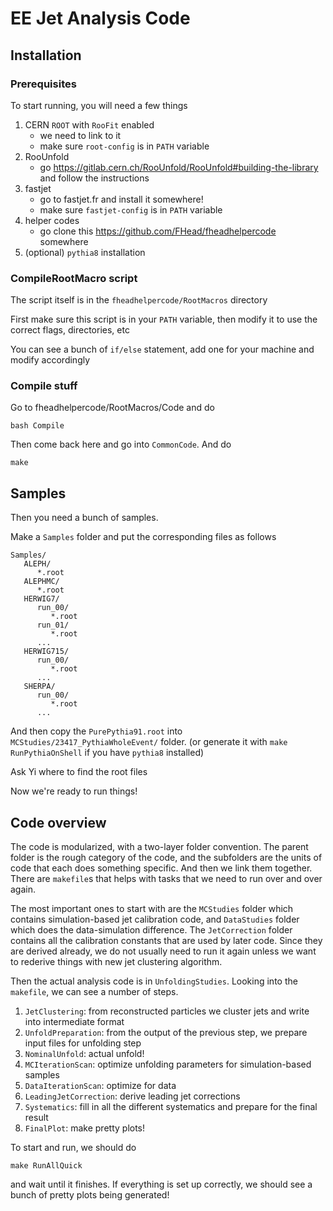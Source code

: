 
# EE Jet Analysis Code

## Installation

### Prerequisites

To start running, you will need a few things

1. CERN `ROOT` with `RooFit` enabled
   - we need to link to it
   - make sure `root-config` is in `PATH` variable
1. RooUnfold
   - go https://gitlab.cern.ch/RooUnfold/RooUnfold#building-the-library and follow the instructions
3. fastjet
   - go to fastjet.fr and install it somewhere!
   - make sure `fastjet-config` is in `PATH` variable
4. helper codes
   - go clone this https://github.com/FHead/fheadhelpercode somewhere
5. (optional) `pythia8` installation


### CompileRootMacro script

The script itself is in the `fheadhelpercode/RootMacros` directory

First make sure this script is in your `PATH` variable, then modify it to use the correct flags, directories, etc

You can see a bunch of `if/else` statement, add one for your machine and modify accordingly


### Compile stuff

Go to fheadhelpercode/RootMacros/Code and do 

```shell
bash Compile
```

Then come back here and go into `CommonCode`.  And do

```shell
make
```


## Samples

Then you need a bunch of samples.

Make a `Samples` folder and put the corresponding files as follows

```
Samples/
   ALEPH/
      *.root
   ALEPHMC/
      *.root
   HERWIG7/
      run_00/
         *.root
      run_01/
         *.root
      ...
   HERWIG715/
      run_00/
         *.root
      ...
   SHERPA/
      run_00/
         *.root
      ...
```

And then copy the `PurePythia91.root` into `MCStudies/23417_PythiaWholeEvent/` folder.  (or generate it with `make RunPythiaOnShell` if you have `pythia8` installed)

Ask Yi where to find the root files

Now we're ready to run things!


## Code overview

The code is modularized, with a two-layer folder convention.  The parent folder is the rough category of the code, and the subfolders are the units of code that each does something specific.  And then we link them together.  There are `makefile`s that helps with tasks that we need to run over and over again.

The most important ones to start with are the `MCStudies` folder which contains simulation-based jet calibration code, and `DataStudies` folder which does the data-simulation difference.  The `JetCorrection` folder contains all the calibration constants that are used by later code.  Since they are derived already, we do not usually need to run it again unless we want to rederive things with new jet clustering algorithm.

Then the actual analysis code is in `UnfoldingStudies`.  Looking into the `makefile`, we can see a number of steps.

1. `JetClustering`: from reconstructed particles we cluster jets and write into intermediate format
2. `UnfoldPreparation`: from the output of the previous step, we prepare input files for unfolding step
3. `NominalUnfold`: actual unfold!
4. `MCIterationScan`: optimize unfolding parameters for simulation-based samples
5. `DataIterationScan`: optimize for data
6. `LeadingJetCorrection`: derive leading jet corrections
7. `Systematics`: fill in all the different systematics and prepare for the final result
8. `FinalPlot`: make pretty plots!

To start and run, we should do

```shell
make RunAllQuick
```

and wait until it finishes.  If everything is set up correctly, we should see a bunch of pretty plots being generated!



